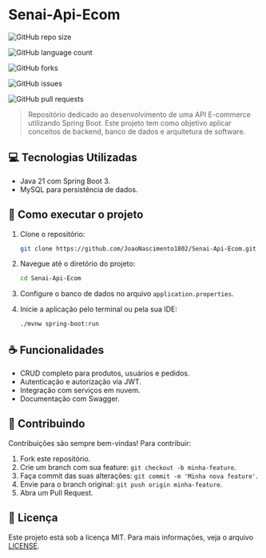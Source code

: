 # Senai-Api-Ecom

![GitHub repo size](https://img.shields.io/github/repo-size/JoaoNascimento1802/Senai-Api-Ecom?style=for-the-badge)

![GitHub language count](https://img.shields.io/github/languages/count/JoaoNascimento1802/Senai-Api-Ecom?style=for-the-badge)

![GitHub forks](https://img.shields.io/github/forks/JoaoNascimento1802/Senai-Api-Ecom?style=for-the-badge)

![GitHub issues](https://img.shields.io/github/issues/JoaoNascimento1802/Senai-Api-Ecom?style=for-the-badge)

![GitHub pull requests](https://img.shields.io/github/issues-pr/JoaoNascimento1802/Senai-Api-Ecom?style=for-the-badge)

> Repositório dedicado ao desenvolvimento de uma API E-commerce utilizando Spring Boot. Este projeto tem como objetivo aplicar conceitos de backend, banco de dados e arquitetura de software.

## 💻 Tecnologias Utilizadas

- Java 21 com Spring Boot 3.
- MySQL para persistência de dados.

## 🚀 Como executar o projeto

1. Clone o repositório:

    ```bash
    git clone https://github.com/JoaoNascimento1802/Senai-Api-Ecom.git
    ```

2. Navegue até o diretório do projeto:

    ```bash
    cd Senai-Api-Ecom
    ```

3. Configure o banco de dados no arquivo `application.properties`.

4. Inicie a aplicação pelo terminal ou pela sua IDE:

    ```bash
    ./mvnw spring-boot:run
    ```

## ☕ Funcionalidades

- CRUD completo para produtos, usuários e pedidos.
- Autenticação e autorização via JWT.
- Integração com serviços em nuvem.
- Documentação com Swagger.

## 🤝 Contribuindo

Contribuições são sempre bem-vindas! Para contribuir:

1. Fork este repositório.
2. Crie um branch com sua feature: `git checkout -b minha-feature`.
3. Faça commit das suas alterações: `git commit -m 'Minha nova feature'`.
4. Envie para o branch original: `git push origin minha-feature`.
5. Abra um Pull Request.

## 📝 Licença

Este projeto está sob a licença MIT. Para mais informações, veja o arquivo [LICENSE](LICENSE).
